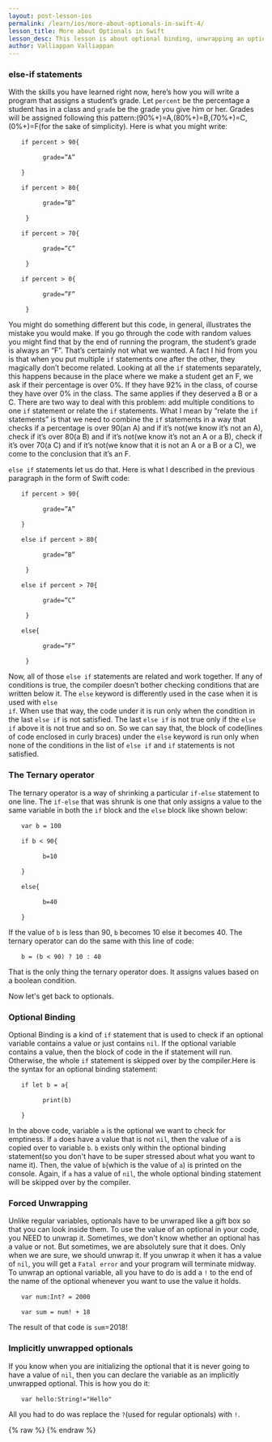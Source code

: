 ```yaml
---
layout: post-lesson-ios
permalink: /learn/ios/more-about-optionals-in-swift-4/
lesson_title: More about Optionals in Swift
lesson_desc: This lesson is about optional binding, unwrapping an optional, and the ternary operator in Swift.
author: Valliappan Valliappan
---
```


<script src="/questions.js"></script>
<h3>else-if statements</h3>
With the skills you have learned right now, here’s how you will write a program that assigns a student’s grade. Let <code>percent</code> be the percentage a student has in a class and <code>grade</code> be the grade you give him or her. Grades will be assigned following this pattern:(90%+)=A,(80%+)=B,(70%+)=C,(0%+)=F(for the sake of simplicity). Here is what you might write:
<pre>   <code>if percent > 90{</code></pre>
<pre>        <code>grade=”A”</code></pre>
<pre>   <code>}</code></pre>
<pre>   <code>if percent > 80{</code></pre>
<pre>        <code>grade=”B”</code></pre>
<pre>    <code>}</code></pre>
<pre>   <code>if percent > 70{</code></pre>
<pre>        <code>grade=”C”</code></pre>
<pre>    <code>}</code></pre>
<pre>   <code>if percent > 0{</code></pre>
<pre>        <code>grade=”F”</code></pre>
<pre>    <code>}</code></pre>

You might do something different but this code, in general, illustrates the mistake you would make. If you go through the code with random values you might find that by the end of running the program, the student’s grade is always an “F”. That’s certainly not what we wanted. A fact I hid from you is that when you put multiple <code>if</code> statements one after the other, they magically don’t become related. Looking at all the <code>if</code> statements separately, this happens because in the place where we make a student get an F, we ask if their percentage is over 0%. If they have 92% in the class, of course they have over 0% in the class. The same applies if they deserved a B or a C. There are two way to deal with this problem: add multiple conditions to one <code>if</code> statement or relate the <code>if</code> statements. What I mean by “relate the <code>if</code> statements” is that we need to combine the <code>if</code> statements in a way that checks if a percentage is over 90(an A) and if it’s not(we know it’s not an A), check if it’s over 80(a B) and if it’s not(we know it’s not an A or a B), check if it’s over 70(a C) and if it’s not(we know that it is not an A or a B or a C), we come to the conclusion that it’s an F.

<code>else if</code> statements let us do that. Here is what I described in the previous paragraph in the form of Swift code:
<pre>   <code>if percent > 90{</code></pre>
<pre>        <code>grade=”A”</code></pre>
<pre>   <code>}</code></pre>
<pre>   <code>else if percent > 80{</code></pre>
<pre>        <code>grade=”B”</code></pre>
<pre>    <code>}</code></pre>
<pre>   <code>else if percent > 70{</code></pre>
<pre>        <code>grade=”C”</code></pre>
<pre>    <code>}</code></pre>
<pre>   <code>else{</code></pre>
<pre>        <code>grade=”F”</code></pre>
<pre>    <code>}</code></pre>

Now, all of those <code>else if</code> statements are related and work together. If any of conditions is true, the compiler doesn’t bother checking conditions that are written below it. The <code>else</code> keyword is differently used in the case when it is used with <code>else if</code>. When use that way, the code under it is run only when the condition in the last <code>else if</code> is not satisfied. The last <code>else if</code> is not true only if the <code>else if</code> above it is not true and so on. So we can say that, the block of code(lines of code enclosed in curly braces) under the <code>else</code> keyword is run only when none of the conditions in the list of <code>else if</code> and <code>if</code> statements is not satisfied.

<h3>The Ternary operator</h3>
The ternary operator is a way of shrinking a particular <code>if-else</code> statement to one line. The <code>if-else</code> that was shrunk is one that only assigns a value to the same variable in both the <code>if</code> block and the <code>else</code> block like shown below:

<pre>   <code>var b = 100</code></pre>
<pre>   <code>if b < 90{</code></pre>
<pre>        <code>b=10</code></pre>
<pre>   <code>}</code></pre>
<pre>   <code>else{</code></pre>
<pre>        <code>b=40</code></pre>
<pre>   <code>}</code></pre>

If the value of <code>b</code> is less than 90, <code>b</code> becomes 10 else it becomes 40. The ternary operator can do the same with this line of code:

<pre>   <code>b = (b < 90) ? 10 : 40</code></pre>

That is the only thing the ternary operator does. It assigns values based on a boolean condition.

Now let's get back to optionals.
<h3>Optional Binding</h3>
Optional Binding is a kind of <code>if</code> statement that is used to check if an optional variable contains a value or just contains <code>nil</code>. If the optional variable contains a value, then the block of code in the if statement will run. Otherwise, the whole <code>if</code> statement is skipped over by the compiler.Here is the syntax for an optional binding statement:

<pre>   <code>if let b = a{</code></pre>
<pre>        <code>print(b)</code></pre>
<pre>   <code>}</code></pre>

In the above code, variable <code>a</code> is the optional we want to check for emptiness. If <code>a</code> does have a value that is not <code>nil</code>, then the value of <code>a</code> is copied over to variable <code>b</code>. <code>b</code> exists only within the optional binding statement(so you don't have to be super stressed about what you want to name it). Then, the value of <code>b</code>(which is the value of <code>a</code>) is printed on the console. Again, if <code>a</code> has a value of <code>nil</code>, the whole optional binding statement will be skipped over by the compiler.
<h3>Forced Unwrapping</h3>
Unlike regular variables, optionals have to be unwraped like a gift box so that you can look inside them. To use the value of an optional in your code, you NEED to unwrap it. Sometimes, we don't know whether an optional has a value or not. But sometimes, we are absolutely sure that it does. Only when we are sure, we should unwrap it. If you unwrap it when it has a value of <code>nil</code>, you will get a <code>Fatal error</code> and your program will terminate midway. To unwrap an optional variable, all you have to do is add a <code>!</code> to the end of the name of the optional whenever you want to use the value it holds.

<pre>   <code>var num:Int? = 2000</code></pre>
<pre>   <code>var sum = num! + 18</code></pre>

The result of that code is <code>sum</code>=2018!
<h3>Implicitly unwrapped optionals</h3>
If you know when you are initializing the optional that it is never going to have a value of <code>nil</code>, then you can declare the variable as an implicitly unwrapped optional. This is how you do it:

<pre>   <code>var hello:String!="Hello"</code></pre>

All you had to do was replace the <code>?</code>(used for regular optionals) with <code>!</code>.


{% raw %}
{% endraw %}
